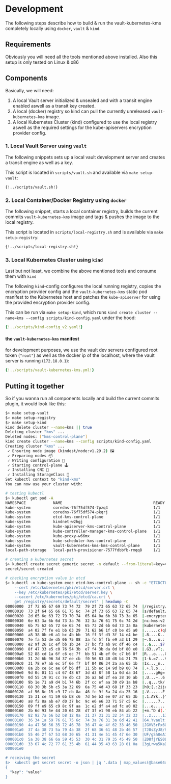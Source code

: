 # Development

The following steps describe how to build & run the vault-kubernetes-kms completely locally using `docker`, `vault` & `kind`.

## Requirements
Obviously you will need all the tools mentioned above installed. Also this setup is only tested on Linux & x86

## Components
Basically, we will need:

1. A local Vault server initialized & unsealed and with a transit engine enabled aswell as a transit key created.
2. A local (docker) registry so kind can pull the currently unreleased `vault-kubernetes-kms` image.
3. A local Kubernetes Cluster (kind) configured to use the local registry aswell as the required settings for the kube-apiservers encryption provider config.

### 1. Local Vault Server using `vault`
The following snippets sets up a local vault development server and creates a transit engine as well as a key.

This script is located in `scripts/vault.sh` and available via `make setup-vault`:

```bash
{!../scripts/vault.sh!}
```


### 2. Local Container/Docker Registry using `docker`
The following snippet, starts a local container registry, builds the current commits `vault-kubernetes-kms` image and tags & pushes the image to the local registry.

This script is located in `scripts/local-registry.sh` and is available via `make setup-registry`:

```bash
{!../scripts/local-registry.sh!}
```

### 3. Local Kubernetes Cluster using `kind`
Last but not least, we combine the above mentioned tools and consume them with `kind`

The following `kind`-config configures the local running registry, copies the encryption provider config and the `vault-kubernetes-kms` static pod manifest to the Kubernetes host and patches the `kube-apiserver` for using the provided encryption provider config.

This can be run via `make setup-kind`, which runs `kind create cluster --name=kms --config scripts/kind-config.yaml` under the hood:

```yaml
{!../scripts/kind-config_v2.yaml!}
```

#### the `vault-kubernetes-kms` manifest
for development purposes, we use the vault dev servers configured root token (`"root"`) as well as the docker ip of the localhost, where the vault server is running (`172.18.0.1`):

```yaml
{!../scripts/vault-kubernetes-kms.yml!}
```

## Putting it together
So if you wanna run all components locally and build the current commits plugin, it would look like this:

```bash
$> make setup-vault
$> make setup-registry
$> make setup-kind
kind delete cluster --name=kms || true
Deleting cluster "kms" ...
Deleted nodes: ["kms-control-plane"]
kind create cluster --name=kms --config scripts/kind-config.yaml
Creating cluster "kms" ...
 ✓ Ensuring node image (kindest/node:v1.29.2) 🖼
 ✓ Preparing nodes 📦
 ✓ Writing configuration 📜
 ✓ Starting control-plane 🕹️
 ✓ Installing CNI 🔌
 ✓ Installing StorageClass 💾
Set kubectl context to "kind-kms"
You can now use your cluster with:

# testing kubectl
$> kubectl get pod -A
NAMESPACE            NAME                                        READY   STATUS    RESTARTS   AGE
kube-system          coredns-76f75df574-7pzq4                    1/1     Running   0          17m
kube-system          coredns-76f75df574-pkqrj                    1/1     Running   0          17m
kube-system          etcd-kms-control-plane                      1/1     Running   0          17m
kube-system          kindnet-w2hgj                               1/1     Running   0          17m
kube-system          kube-apiserver-kms-control-plane            1/1     Running   0          17m
kube-system          kube-controller-manager-kms-control-plane   1/1     Running   0          17m
kube-system          kube-proxy-w66mx                            1/1     Running   0          17m
kube-system          kube-scheduler-kms-control-plane            1/1     Running   0          17m
kube-system          vault-kubernetes-kms-kms-control-plane      1/1     Running   0          17m
local-path-storage   local-path-provisioner-7577fdbbfb-rmqq8     1/1     Running   0          17m

# creating a kubernetes secret
$> kubectl create secret generic secret -n default --from-literal=key=value
secret/secret created

# checking encryption value in etcd
$> kubectl -n kube-system exec etcd-kms-control-plane -- sh -c "ETCDCTL_API=3 etcdctl --endpoints=https://127.0.0.1:2379 \
    --cert /etc/kubernetes/pki/etcd/server.crt \
    --key /etc/kubernetes/pki/etcd/server.key \
    --cacert /etc/kubernetes/pki/etcd/ca.crt \
    get /registry/secrets/default/secret" | hexdump -C
00000000  2f 72 65 67 69 73 74 72  79 2f 73 65 63 72 65 74  |/registry/secret|
00000010  73 2f 64 65 66 61 75 6c  74 2f 73 65 63 72 65 74  |s/default/secret|
00000020  2d 65 6e 63 72 79 70 74  65 64 0a 6b 38 73 3a 65  |-encrypted.k8s:e|
00000030  6e 63 3a 6b 6d 73 3a 76  32 3a 76 61 75 6c 74 2d  |nc:kms:v2:vault-|
00000040  6b 75 62 65 72 6e 65 74  65 73 2d 6b 6d 73 3a 0a  |kubernetes-kms:.|
00000050  a4 02 7f fe e1 bb 63 29  71 62 b6 1f c0 be d5 a0  |......c)qb......|
00000060  a8 38 0b e6 a1 bc 4b bb  16 ff 3f d3 3f 14 e4 be  |.8....K...?.?...|
00000070  7e fa 53 de d5 06 75 08  3a fd 5f fb e9 a3 b1 29  |~.S...u.:._....)|
00000080  e2 9f 26 1c ef bb 1b 24  37 bc f3 ab 9c df 46 c4  |..&....$7.....F.|
00000090  8f 47 33 e5 c0 76 54 3b  e7 f4 3b da 0d bf 80 e0  |.G3..vT;..;.....|
000000a0  52 88 cd 1a 6f c6 ec 7f  bb 51 4b ef 0c c7 b6 8f  |R...o....QK.....|
000000b0  31 2d 6b 96 3d 37 ee cb  f0 56 83 40 d8 b4 21 75  |1-k.=7...V.@..!u|
000000c0  31 78 e7 ab ec 5f 6e f7  bf 84 86 34 2a aa 65 1b  |1x..._n....4*.e.|
000000d0  8a 2b ce 6c ae 6f b6 df  11 5b ec 14 9d b9 00 74  |.+.l.o...[.....t|
000000e0  9d 0c 01 11 c4 67 48 67  3d d3 8f 58 1a 0d da 34  |.....gHg=..X...4|
000000f0  0d 55 19 91 cc 7e db c3  36 a2 6d 2f ea 28 10 ab  |.U...~..6.m/.(..|
00000100  9b 1e 71 a9 d4 b1 74 6b  2f cc ef aa 30 d9 1a b8  |..q...tk/...0...|
00000110  68 30 3b 5b c5 3a 32 69  6a 75 4d 43 68 1f 33 23  |h0;[.:2ijuMCh.3#|
00000120  af 56 8c 15 c9 17 cb 8a  46 fc 9f 5a 24 da 25 16  |.V......F..Z$.%.|
00000130  15 31 ce 41 59 6b b8 c6  7d 5e b3 ee 07 a7 65 3b  |.1.AYk..}^....e;|
00000140  a8 f2 8a ab e7 d0 37 bc  9c e6 e6 33 71 57 c5 6c  |......7....3qW.l|
00000150  09 ff e9 65 c9 8c 9f aa  1c e2 df a4 ad fc a0 02  |...e............|
00000160  2b 6d 93 5e 44 20 64 28  d7 3f e1 98 eb 84 ab 22  |+m.^D d(.?....."|
00000170  82 92 7a b6 b2 b8 12 0a  31 37 31 31 32 34 32 33  |..z.....17112423|
00000180  36 34 1a 59 76 61 75 6c  74 3a 76 31 3a 6d 42 41  |64.Yvault:v1:mBA|
00000190  4a 47 56 56 35 72 46 78  36 47 4c 4f 62 33 46 50  |JGVV5rFx6GLOb3FP|
000001a0  37 4a 38 73 5a 79 4a 38  2f 68 36 61 48 2b 46 57  |7J8sZyJ8/h6aH+FW|
000001b0  55 46 2f 67 53 68 30 65  41 31 4e 51 45 47 6e 30  |UF/gSh0eA1NQEGn0|
000001c0  5a 30 38 66 6a 59 45 53  30 4c 31 79 35 45 49 50  |Z08fjYES0L1y5EIP|
000001d0  33 67 4c 72 77 61 35 4b  61 44 35 43 63 28 01 0a  |3gLrwa5KaD5Cc(..|
000001e0

# receiving the secret
$>  kubectl get secret secret -o json | jq '.data | map_values(@base64d)'
{
  "key": "value"
}
```
